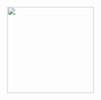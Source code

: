 <p align="center">
  <img src="https://raw.githubusercontent.com/logaretm/vee-validate/main/logo.png" width="200" />
</p>
